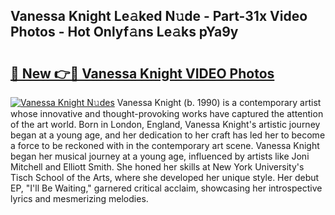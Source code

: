 ## Vanessa Knight Le𝚊ked N𝚞de - Part-31x Video Photos - Hot Onlyf𝚊ns Le𝚊ks pYa9y

# <h2><a href="http://ab18478.deff.icu/?id=Vanessa+Knight">🔗 New 👉🔴 Vanessa Knight VIDEO Photos</a></h2>

[![Vanessa Knight N𝚞des](https://i.imgur.com/rIISA9y.gif)](http://ab18478.deff.icu/?id=Vanessa+Knight)
Vanessa Knight (b. 1990) is a contemporary artist whose innovative and thought-provoking works have captured the attention of the art world. Born in London, England, Vanessa Knight's artistic journey began at a young age, and her dedication to her craft has led her to become a force to be reckoned with in the contemporary art scene. Vanessa Knight began her musical journey at a young age, influenced by artists like Joni Mitchell and Elliott Smith. She honed her skills at New York University's Tisch School of the Arts, where she developed her unique style. Her debut EP, "I'll Be Waiting," garnered critical acclaim, showcasing her introspective lyrics and mesmerizing melodies.
